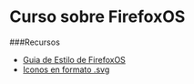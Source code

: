 Curso sobre FirefoxOS
===============

###Recursos

* [Guia de Estilo de FirefoxOS](https://www.mozilla.org/en-US/styleguide/products/firefox-os/)
* [Iconos en formato .svg](http://thenounproject.com/)